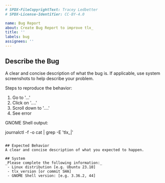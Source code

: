 ```yaml
---
# SPDX-FileCopyrightText: Tracey Ledbetter
# SPDX-License-Identifier: CC-BY-4.0

name: Bug Report
about: Create Bug Report to improve tlx_
title: ''
labels: bug
assignees: ''
---
```


## Describe the Bug
A clear and concise description of what the bug is.
If applicable, use system screenshots to help describe your problem.

Steps to reproduce the behavior:
1. Go to '...'
2. Click on '....'
3. Scroll down to '....' 
4. See error 

GNOME Shell output:

journalctl -f -o cat | grep -E 'tlx_|'
```

## Expected Behavior
A clear and concise description of what you expected to happen.

## System
_Please complete the following information:_
 - Linux distribution [e.g. Ubuntu 23.10]
 - tlx_version [or commit SHA]
 - GNOME Shell version: [e.g. 3.36.2, 44]